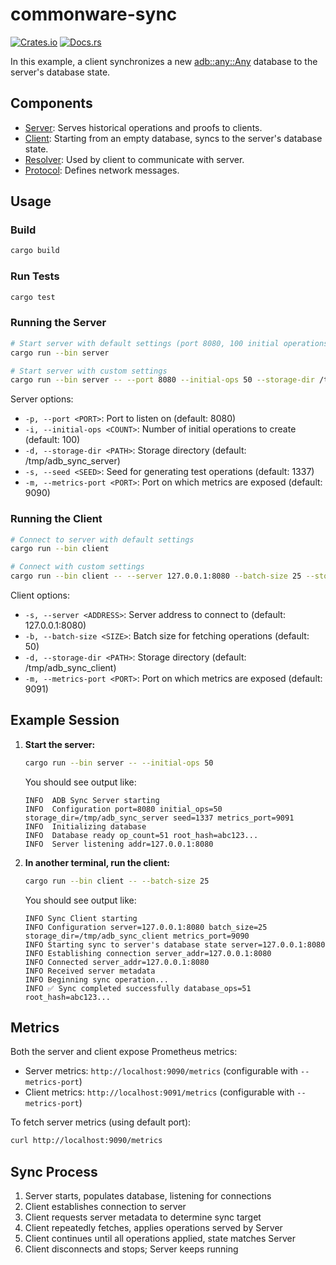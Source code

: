 # commonware-sync

 [![Crates.io](https://img.shields.io/crates/v/commonware-sync.svg)](https://crates.io/crates/commonware-sync) 
 [![Docs.rs](https://docs.rs/commonware-sync/badge.svg)](https://docs.rs/commonware-sync) 

In this example, a client synchronizes a new [adb::any::Any](https://docs.rs/commonware-storage/latest/commonware_storage/adb/any/struct.Any.html) database to the server's database state.

## Components

- [Server](src/bin/server.rs): Serves historical operations and proofs to clients.
- [Client](src/bin/client.rs): Starting from an empty database, syncs to the server's database state.
- [Resolver](src/resolver.rs): Used by client to communicate with server.
- [Protocol](src/protocol.rs): Defines network messages.

## Usage

### Build

```bash
cargo build
```

### Run Tests

```bash
cargo test
```

### Running the Server

```bash
# Start server with default settings (port 8080, 100 initial operations)
cargo run --bin server

# Start server with custom settings
cargo run --bin server -- --port 8080 --initial-ops 50 --storage-dir /tmp/my_server --seed 1337 --metrics-port 9090
```

Server options:
- `-p, --port <PORT>`: Port to listen on (default: 8080)
- `-i, --initial-ops <COUNT>`: Number of initial operations to create (default: 100)
- `-d, --storage-dir <PATH>`: Storage directory (default: /tmp/adb_sync_server)
- `-s, --seed <SEED>`: Seed for generating test operations (default: 1337)
- `-m, --metrics-port <PORT>`: Port on which metrics are exposed (default: 9090)

### Running the Client

```bash
# Connect to server with default settings
cargo run --bin client

# Connect with custom settings
cargo run --bin client -- --server 127.0.0.1:8080 --batch-size 25 --storage-dir /tmp/my_client --metrics-port 9091
```

Client options:
- `-s, --server <ADDRESS>`: Server address to connect to (default: 127.0.0.1:8080)
- `-b, --batch-size <SIZE>`: Batch size for fetching operations (default: 50)
- `-d, --storage-dir <PATH>`: Storage directory (default: /tmp/adb_sync_client)
- `-m, --metrics-port <PORT>`: Port on which metrics are exposed (default: 9091)

## Example Session

1. **Start the server:**
   ```bash
   cargo run --bin server -- --initial-ops 50
   ```
   
   You should see output like:
   ```
   INFO  ADB Sync Server starting
   INFO  Configuration port=8080 initial_ops=50 storage_dir=/tmp/adb_sync_server seed=1337 metrics_port=9091
   INFO  Initializing database
   INFO  Database ready op_count=51 root_hash=abc123...
   INFO  Server listening addr=127.0.0.1:8080
   ```

2. **In another terminal, run the client:**
   ```bash
   cargo run --bin client -- --batch-size 25
   ```
   
   You should see output like:
   ```
   INFO Sync Client starting
   INFO Configuration server=127.0.0.1:8080 batch_size=25 storage_dir=/tmp/adb_sync_client metrics_port=9090
   INFO Starting sync to server's database state server=127.0.0.1:8080
   INFO Establishing connection server_addr=127.0.0.1:8080
   INFO Connected server_addr=127.0.0.1:8080
   INFO Received server metadata
   INFO Beginning sync operation...
   INFO ✅ Sync completed successfully database_ops=51 root_hash=abc123...
   ```

## Metrics

Both the server and client expose Prometheus metrics:
- Server metrics: `http://localhost:9090/metrics` (configurable with `--metrics-port`)
- Client metrics: `http://localhost:9091/metrics` (configurable with `--metrics-port`)

To fetch server metrics (using default port):
```bash
curl http://localhost:9090/metrics
```

## Sync Process

1. Server starts, populates database, listening for connections
2. Client establishes connection to server
3. Client requests server metadata to determine sync target
4. Client repeatedly fetches, applies operations served by Server
5. Client continues until all operations applied, state matches Server
6. Client disconnects and stops; Server keeps running
